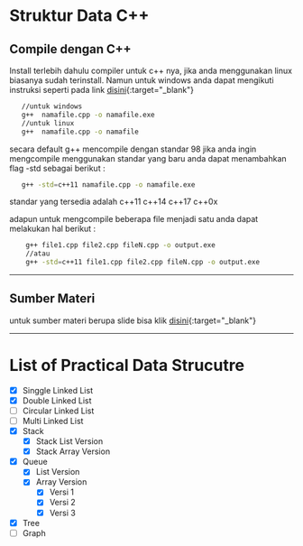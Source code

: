 # Struktur Data C++


## Compile dengan C++

 Install terlebih dahulu compiler untuk c++ nya, jika anda menggunakan linux biasanya sudah terinstall. Namun untuk windows anda dapat mengikuti instruksi seperti pada link [disini](https://www.ics.uci.edu/~pattis/common/handouts/mingweclipse/mingw.html "Tutorial Instalasi di Windows"){:target="_blank"}

 ```bash
    //untuk windows
    g++  namafile.cpp -o namafile.exe
    //untuk linux
    g++  namafile.cpp -o namafile
 ``` 

 secara default g++ mencompile dengan standar 98 jika anda ingin mengcompile menggunakan standar  yang baru anda dapat menambahkan flag -std sebagai berikut :

 ```bash
    g++ -std=c++11 namafile.cpp -o namafile.exe
 ```
 standar yang tersedia adalah c++11 c++14 c++17  c++0x

adapun untuk mengcompile beberapa file menjadi satu anda dapat melakukan hal berikut : 

```bash
    g++ file1.cpp file2.cpp fileN.cpp -o output.exe
    //atau
    g++ -std=c++11 file1.cpp file2.cpp fileN.cpp -o output.exe
```

---------------------------------------------------------------------------

## Sumber Materi

untuk sumber materi berupa slide bisa klik [disini](https://anditya.staff.telkomuniversity.ac.id/academic/asd/){:target="_blank"}

---------------------------------------------------------------------------

# List of Practical Data Strucutre

* [x] Singgle Linked List
* [x] Double Linked List
* [ ] Circular Linked List
* [ ] Multi Linked List
* [x] Stack
    * [x] Stack List Version
    * [x] Stack Array Version
* [x] Queue
    * [x] List Version
    * [x] Array Version
        * [x] Versi 1
        * [x] Versi 2
        * [x] Versi 3
* [x] Tree
* [ ] Graph